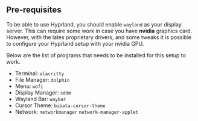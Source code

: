 ## Pre-requisites ##
To be able to use Hyprland, you should enable ```wayland``` as your display server. This can require some work in case you have **nvidia** graphics card. However, with the lates proprietary drivers, and some tweaks it is possible to configure your Hyprland setup with your nvidia GPU.

Below are the list of programs that needs to be installed for this setup to work.
* Terminal: ```alacritty```
* File Manager: ```dolphin```
* Menu: ```wofi```
* Display Manager: ```sddm```
* Wayland Bar: ```waybar```
* Cursor Theme: ```bibata-cursor-theme```
* Network: ```networkmanager``` ```network-manager-applet```
